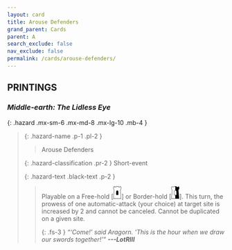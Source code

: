 ```yaml
---
layout: card
title: Arouse Defenders
grand_parent: Cards
parent: A
search_exclude: false
nav_exclude: false
permalink: /cards/arouse-defenders/
---
```


## PRINTINGS


### _Middle-earth: The Lidless Eye_

{: .hazard .mx-sm-6 .mx-md-8 .mx-lg-10 .mb-4 }
> {: .hazard-name .p-1 .pl-2 }
> > <div class="hazard-mp"></div>
> > <div class="card-name">Arouse Defenders</div>
>
> {: .hazard-classification .pr-2 }
> Short-event
>
> {: .hazard-text .black-text .p-2 }
> > Playable on a Free-hold \[![](/assets/images/free-hold.svg)] or Border-hold \[![](/assets/images/border-hold.svg)]. This turn, the prowess of one automatic-attack (your choice) at target site is increased by 2 and cannot be canceled. Cannot be duplicated on a given site.   
> > 
> > {: .fs-3 } 
> > _“‘Come!' said Aragorn. 'This is the hour when we draw our swords together!’”_ ***---&#65279;LotRIII*** 
>
